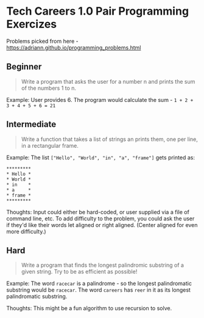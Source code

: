 # Tech Careers 1.0 Pair Programming Exercizes

Problems picked from here - https://adriann.github.io/programming_problems.html

## Beginner

> Write a program that asks the user for a number n and prints the sum of the numbers 1 to n.

Example: User provides 6. The program would calculate the sum - `1 + 2 + 3 + 4 + 5 + 6 = 21`

## Intermediate

> Write a function that takes a list of strings an prints them, one per line, in a rectangular frame. 

Example: The list `["Hello", "World", "in", "a", "frame"]` gets printed as:

```
*********
* Hello *
* World *
* in    *
* a     *
* frame *
*********
```

Thoughts: Input could either be hard-coded, or user supplied via a file of command line, etc. To add difficulty to the problem, you could ask the user if they'd like their words let aligned or right aligned. (Center aligned for even more difficulty.)

## Hard

> Write a program that finds the longest palindromic substring of a given string. Try to be as efficient as possible!

Example: The word `racecar` is a palindrome - so the longest palindromatic substring would be `racecar`. The word `careers` has `reer` in it as its longest palindromatic substring.

Thoughts: This might be a fun algorithm to use recursion to solve.
